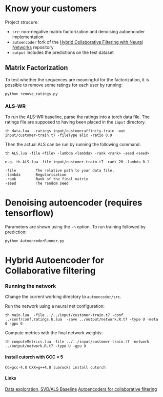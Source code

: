 # Know your customers

Project strucure:
* `src`: non-negative matrix factorization and denoising autoencoder implementation
* `autoencoder` fork of the [Hybrid Collaborative Filtering with Neural Networks](https://github.com/fstrub95/Autoencoders_cf) repository
* `output` includes the predictions on the test dataset

## Matrix Factorization
To test whether the sequences are meaningful for the factorization,
it is possible to remove some ratings for each user by running:
```
python remove_ratings.py
```

### ALS-WR
To run the ALS-WR baseline, parse the ratings into a torch data file. 
The ratings file are supposed to having been placed in the `input` directory. 
```
th data.lua  -ratings input/customeraffinity.train -out input/customer-train.t7 -fileType alix -ratio 0.9
```
Then the actual ALS can be run by running the following command:
```
th ALS.lua -file <file> -lambda <lambda> -rank <rank> -seed <seed> 

e.g. th ALS.lua -file input/customer-train.t7 -rank 20 -lambda 0.1

-file         The relative path to your data file.
-lambda       Regularisation
-rank         Rank of the final matrix
-seed         The random seed
```


# Denoising autoencoder (requires tensorflow)

Parameters are shown using the `-h` option. To run training followed by prediction:
```
python AutoencoderRunner.py
```

# Hybrid Autoencoder for Collaborative filtering

### Running the network
Change the current working directory to `autoencoder/src`.

Run the network using a neural net configuration:
```
th main.lua  -file ../../input/customer-train.t7 -conf ../conf/conf.ratings.U.lua  -save ../output/network.R.t7 -type U -meta 0 -gpu 0
```
Compute metrics with the final network weights:
```
th computeMetrics.lua -file ../../input/customer-train.t7 -network ../output/network.R.t7 -type U -gpu 0
```

#### Install cutorch with GCC < 5
```
CC=gcc-4.8 CXX=g++4.8 luarocks install cutorch
```

#### Links
[Data exploration, SVD/ALS Baseline](http://www.grappa.univ-lille3.fr/~mary/cours/stats/centrale/reco/)
[Autoencoders for collaborative filtering](https://github.com/fstrub95/torch.github.io/blob/master/blog/_posts/2016-02-21-cfn.md)
